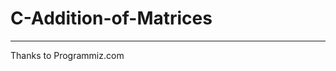 # C-Addition-of-Matrices
____________________________________________________________________
Thanks to Programmiz.com
